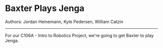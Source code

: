 # **Baxter Plays Jenga**

Authors: Jordan Heinemann, Kyle Pedersen, William Catzin
____________________________________________________________________________________________


For our C106A - Intro to Robotics Project, we're going to get Baxter to play Jenga.